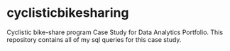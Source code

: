 # cyclisticbikesharing
Cyclistic bike-share program Case Study for Data Analytics Portfolio. This repository contains all of my sql queries for this case study.
